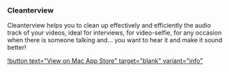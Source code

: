 ### Cleanterview

Cleanterview helps you to clean up effectively and efficiently the audio track of your videos, ideal for interviews, for video-selfie, for any occasion when there is someone talking and… you want to hear it and make it sound better!

[!button text="View on Mac App Store" target="blank" variant="info"](https://ulti.media/cleanterview/)